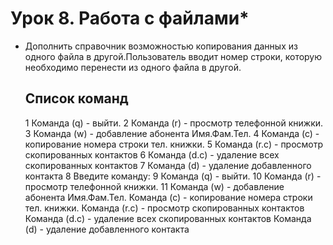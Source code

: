  # Урок 8. Работа с файлами*
* Дополнить справочник возможностью копирования данных из одного файла в другой.Пользователь вводит номер строки, которую необходимо перенести из одного файла в другой.
  ## Список команд
  
  1 Команда (q) - выйти. 
  2 Команда (r) - просмотр телефонной книжки. 
  3 Команда (w) - добавление абонента Имя.Фам.Тел. 
  4 Команда (с) - копирование номера строки тел. книжки. 
  5 Команда (r.c) - просмотр скопированных контактов 
  6 Команда (d.c) - удаление всех скопированных контактов 
  7 Команда (d) - удаление добавленного контакта 
  8 Введите команду: 
  9 Команда (q) - выйти. 
  10 Команда (r) - просмотр телефонной книжки. 
  11 Команда (w) - добавление абонента Имя.Фам.Тел. 
   Команда (с) - копирование номера строки тел. книжки. 
   Команда (r.c) - просмотр скопированных контактов 
   Команда (d.c) - удаление всех скопированных контактов 
   Команда (d) - удаление добавленного контакта 
  
